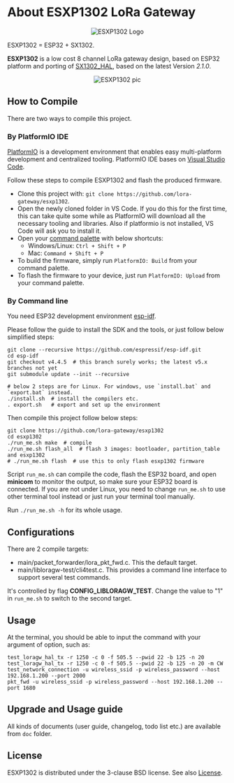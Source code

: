 # About ESXP1302 LoRa Gateway

<p align="center">
  <img src="https://github.com/lora-gateway/esxp1302/raw/main/doc/esxp1302-logo.png" alt="ESXP1302 Logo"/>
</p>

ESXP1302 = ESP32 + SX1302.

**ESXP1302** is a low cost 8 channel LoRa gateway design, based on ESP32 platform and porting of
[SX1302\_HAL](https://github.com/Lora-net/sx1302_hal), based on the latest Version *2.1.0*.

<p align="center">
  <img src="https://github.com/lora-gateway/esxp1302/raw/main/doc/esxp1302.jpg" alt="ESXP1302 pic"/>
</p>


## How to Compile

There are two ways to compile this project.

### By PlatformIO IDE

[PlatformIO](https://platformio.org/) is a development environment that enables easy multi-platform development and centralized tooling. PlatformIO IDE bases on [Visual Studio Code](https://code.visualstudio.com/).

Follow these steps to compile ESXP1302 and flash the produced firmware.

- Clone this project with: `git clone https://github.com/lora-gateway/esxp1302`.
- Open the newly cloned folder in VS Code. If you do this for the first time, this can take quite some while as PlatformIO will download all the necessary tooling and libraries. Also if platformio is not installed, VS Code will ask you to install it.
- Open your [command palette](https://code.visualstudio.com/docs/getstarted/userinterface#_command-palette) with below shortcuts:
    - Windows/Linux: `Ctrl + Shift + P`
    - Mac: `Command + Shift + P`
- To build the firmware, simply run `PlatformIO: Build` from your command palette.
- To flash the firmware to your device, just run `PlatformIO: Upload` from your command palette.

### By Command line

You need ESP32 development environment [esp-idf](https://github.com/espressif/esp-idf).

Please follow the guide to install the SDK and the tools, or just follow below simplified steps:
```shell
git clone --recursive https://github.com/espressif/esp-idf.git
cd esp-idf
git checkout v4.4.5  # this branch surely works; the latest v5.x branches not yet
git submodule update --init --recursive

# below 2 steps are for Linux. For windows, use `install.bat` and `export.bat` instead.
./install.sh  # install the compilers etc.
. export.sh   # export and set up the environment
```

Then compile this project follow below steps:
```shell
git clone https://github.com/lora-gateway/esxp1302
cd esxp1302
./run_me.sh make  # compile
./run_me.sh flash_all  # flash 3 images: bootloader, partition_table and esxp1302
# ./run_me.sh flash  # use this to only flash esxp1302 firmware
```

Script `run_me.sh` can compile the code, flash the ESP32 board, and open **minicom** to monitor the output, so make sure your ESP32 board is connected.
If you are not under Linux, you need to change `run_me.sh` to use other terminal tool instead or just run your terminal tool manually.

Run `./run_me.sh -h` for its whole usage.


## Configurations

There are 2 compile targets:
- main/packet_forwarder/lora_pkt_fwd.c. This the default target.
- main/libloragw-test/cli4test.c. This provides a command line interface to support several test commands.

It's controlled by flag **CONFIG_LIBLORAGW_TEST**. Change the value to "1" in `run_me.sh` to switch to the second target.


## Usage

At the terminal, you should be able to input the command with your argument of option, such as:
```shell
test_loragw_hal_tx -r 1250 -c 0 -f 505.5 --pwid 22 -b 125 -n 20
test_loragw_hal_tx -r 1250 -c 0 -f 505.5 --pwid 22 -b 125 -n 20 -m CW
test_network_connection -u wireless_ssid -p wireless_password --host 192.168.1.200 --port 2000
pkt_fwd -u wireless_ssid -p wireless_password --host 192.168.1.200 --port 1680
```

## Upgrade and Usage guide

All kinds of documents (user guide, changelog, todo list etc.) are available from `doc` folder.

## License

ESXP1302 is distributed under the 3-clause BSD license. See also [License](LICENSE.TXT).
